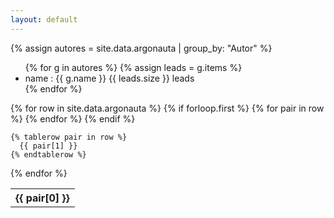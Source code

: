 ```yaml
---
layout: default
---
```

<div class="table-container">
{% assign autores = site.data.argonauta | group_by: "Autor" %}
<ul>
{% for g in autores %}
{% assign leads = g.items %}
<li>name : {{ g.name }} {{ leads.size }} leads</li>
{% endfor %}
</ul>
</div>


<div class="table-container">
<table class="table is-striped is-narrow is-hoverable">
  {% for row in site.data.argonauta %}
    {% if forloop.first %}
    <tr>
      {% for pair in row %}
        <th>{{ pair[0] }}</th>
      {% endfor %}
    </tr>
    {% endif %}

    {% tablerow pair in row %}
      {{ pair[1] }}
    {% endtablerow %}
  {% endfor %}
</table>
</div>
